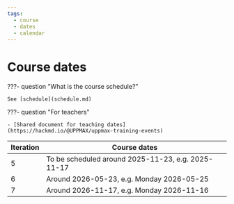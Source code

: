 ```yaml
---
tags:
  - course
  - dates
  - calendar
---
```


# Course dates

???- question "What is the course schedule?"

    See [schedule](schedule.md)

???- question "For teachers"

    - [Shared document for teaching dates](https://hackmd.io/@UPPMAX/uppmax-training-events)

Iteration|Course dates
---------|---------------------------------
5        |To be scheduled around 2025-11-23, e.g. 2025-11-17
6        |Around 2026-05-23, e.g. Monday 2026-05-25
7        |Around 2026-11-17, e.g. Monday 2026-11-16
